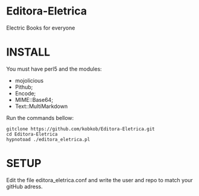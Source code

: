 # Editora-Eletrica
Electric Books for everyone

# INSTALL
You must have perl5 and the modules:

- mojolicious
- Pithub;
- Encode;
- MIME::Base64;
- Text::MultiMarkdown

Run the commands bellow:

```
gitclone https://github.com/kobkob/Editora-Eletrica.git
cd Editora-Eletrica
hypnotoad ./editora_eletrica.pl
```

# SETUP
Edit the file editora_eletrica.conf and write the user and repo to match your gitHub adress.
